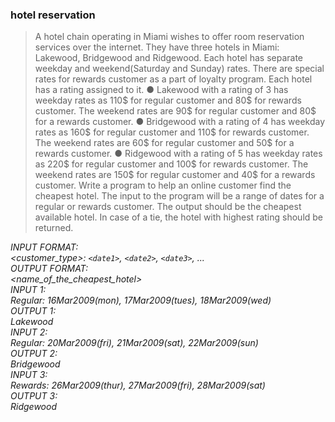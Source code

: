 ### hotel reservation
>A hotel chain operating in Miami wishes to offer room reservation services
over the internet.
They have three hotels in Miami: Lakewood, Bridgewood and Ridgewood.
Each hotel has
separate weekday and weekend(Saturday and Sunday) rates. There are
special rates for
rewards customer as a part of loyalty program. Each hotel has a rating
assigned to it. ● Lakewood with a rating of 3 has weekday rates as 110$ for regular
customer and 80$
for rewards customer. The weekend rates are 90$ for regular customer and
80$ for a
rewards customer.
● Bridgewood with a rating of 4 has weekday rates as 160$ for regular
customer and 110$
for rewards customer. The weekend rates are 60$ for regular customer and
50$ for a
rewards customer.
● Ridgewood with a rating of 5 has weekday rates as 220$ for regular
customer and 100$
for rewards customer. The weekend rates are 150$ for regular customer and
40$ for a
rewards customer.
Write a program to help an online customer find the cheapest hotel.
The input to the program will be a range of dates for a regular or rewards
customer. The output should be the cheapest available hotel. In case of a tie,
the hotel with highest rating should be returned.

*INPUT FORMAT:  
<customer_type>: `<date1>`, `<date2>`, `<date3>`, ...  
OUTPUT FORMAT:  
<name_of_the_cheapest_hotel>  
INPUT 1:  
Regular: 16Mar2009(mon), 17Mar2009(tues), 18Mar2009(wed)  
OUTPUT 1:  
Lakewood  
INPUT 2:  
Regular: 20Mar2009(fri), 21Mar2009(sat), 22Mar2009(sun)  
OUTPUT 2:  
Bridgewood  
INPUT 3:  
Rewards: 26Mar2009(thur), 27Mar2009(fri), 28Mar2009(sat)  
OUTPUT 3:  
Ridgewood*

